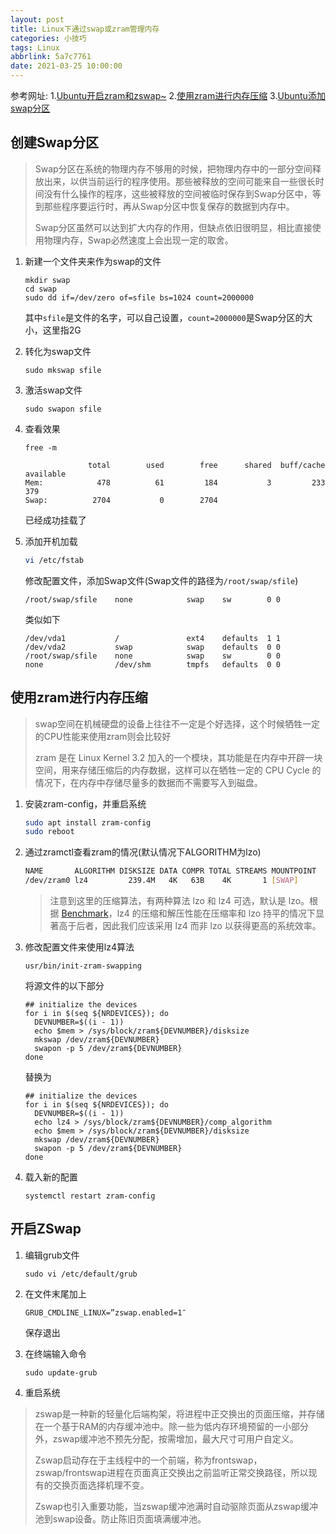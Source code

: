 ```yaml
---
layout: post
title: Linux下通过swap或zram管理内存
categories: 小技巧
tags: Linux
abbrlink: 5a7c7761
date: 2021-03-25 10:00:00
---
```


参考网址:
1.[Ubuntu开启zram和zswap~](https://imhy.zbyzbyzby.com/wordpress/?p=815)
2.[使用zram进行内存压缩](https://blog.gloriousdays.pw/2018/11/30/memory-compress-using-zram/)
3.[Ubuntu添加swap分区](https://www.jianshu.com/p/498858f8d704)

## 创建Swap分区

>Swap分区在系统的物理内存不够用的时候，把物理内存中的一部分空间释放出来，以供当前运行的程序使用。那些被释放的空间可能来自一些很长时间没有什么操作的程序，这些被释放的空间被临时保存到Swap分区中，等到那些程序要运行时，再从Swap分区中恢复保存的数据到内存中。
>
>Swap分区虽然可以达到扩大内存的作用，但缺点依旧很明显，相比直接使用物理内存，Swap必然速度上会出现一定的取舍。

1. 新建一个文件夹来作为swap的文件

   ```shell
   mkdir swap
   cd swap
   sudo dd if=/dev/zero of=sfile bs=1024 count=2000000
   ```

   其中`sfile`是文件的名字，可以自己设置，`count=2000000`是Swap分区的大小，这里指2G

2. 转化为swap文件

   `sudo mkswap sfile`

3. 激活swap文件

   `sudo swapon sfile`

4. 查看效果

   `free -m`

   ```shell
                 total        used        free      shared  buff/cache   available
   Mem:            478          61         184           3         233         379
   Swap:          2704           0        2704
   ```

   已经成功挂载了

5. 添加开机加载

   ```bash
   vi /etc/fstab
   ```

   修改配置文件，添加Swap文件(Swap文件的路径为`/root/swap/sfile`)

   `/root/swap/sfile    none            swap    sw        0 0`

   类似如下

   ```shell
   /dev/vda1           /               ext4    defaults  1 1
   /dev/vda2           swap            swap    defaults  0 0
   /root/swap/sfile    none            swap    sw        0 0
   none                /dev/shm        tmpfs   defaults  0 0
   ```

## 使用zram进行内存压缩

>swap空间在机械硬盘的设备上往往不一定是个好选择，这个时候牺牲一定的CPU性能来使用zram则会比较好
>
>zram 是在 Linux Kernel 3.2 加入的一个模块，其功能是在内存中开辟一块空间，用来存储压缩后的内存数据，这样可以在牺牲一定的 CPU Cycle 的情况下，在内存中存储尽量多的数据而不需要写入到磁盘。

1. 安装zram-config，并重启系统

   ```bash
   sudo apt install zram-config
   sudo reboot
   ```

2. 通过zramctl查看zram的情况(默认情况下ALGORITHM为lzo)

   ```bash
   NAME       ALGORITHM DISKSIZE DATA COMPR TOTAL STREAMS MOUNTPOINT
   /dev/zram0 lz4         239.4M   4K   63B    4K       1 [SWAP]
   ```

   > 注意到这里的压缩算法，有两种算法 lzo 和 lz4 可选，默认是 lzo。根据 [Benchmark](https://github.com/lz4/lz4)，lz4 的压缩和解压性能在压缩率和 lzo 持平的情况下显著高于后者，因此我们应该采用 lz4 而非 lzo 以获得更高的系统效率。

3. 修改配置文件来使用lz4算法

   `usr/bin/init-zram-swapping`

   将源文件的以下部分

   ```shell
   ## initialize the devices
   for i in $(seq ${NRDEVICES}); do
     DEVNUMBER=$((i - 1))
     echo $mem > /sys/block/zram${DEVNUMBER}/disksize
     mkswap /dev/zram${DEVNUMBER}
     swapon -p 5 /dev/zram${DEVNUMBER}
   done
   ```

   替换为

   ```shell
   ## initialize the devices
   for i in $(seq ${NRDEVICES}); do
     DEVNUMBER=$((i - 1))
     echo lz4 > /sys/block/zram${DEVNUMBER}/comp_algorithm
     echo $mem > /sys/block/zram${DEVNUMBER}/disksize
     mkswap /dev/zram${DEVNUMBER}
     swapon -p 5 /dev/zram${DEVNUMBER}
   done
   ```

4. 载入新的配置

   `systemctl restart zram-config`

## 开启ZSwap

1. 编辑grub文件

   `sudo vi /etc/default/grub`

2. 在文件末尾加上

   ```shell
   GRUB_CMDLINE_LINUX=”zswap.enabled=1″
   ```

   保存退出

3. 在终端输入命令

   `sudo update-grub`

4. 重启系统

> zswap是一种新的轻量化后端构架，将进程中正交换出的页面压缩，并存储在一个基于RAM的内存缓冲池中。除一些为低内存环境预留的一小部分外，zswap缓冲池不预先分配，按需增加，最大尺寸可用户自定义。
>
> Zswap启动存在于主线程中的一个前端，称为frontswap，zswap/frontswap进程在页面真正交换出之前监听正常交换路径，所以现有的交换页面选择机理不变。
>
> Zswap也引入重要功能，当zswap缓冲池满时自动驱除页面从zswap缓冲池到swap设备。防止陈旧页面填满缓冲池。

